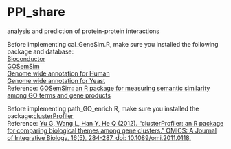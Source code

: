 # PPI_share
 analysis and prediction of protein-protein interactions

Before implementing cal_GeneSim.R, make sure you installed the following package and database:  
[Bioconductor](https://bioconductor.org/install/)  
[GOSemSim](https://www.bioconductor.org/packages/release/bioc/html/GOSemSim.html)  
[Genome wide annotation for Human](https://bioconductor.org/packages/release/data/annotation/html/org.Hs.eg.db.html)  
[Genome wide annotation for Yeast](https://bioconductor.org/packages/release/data/annotation/html/org.Sc.sgd.db.html)  
Reference: [GOSemSim: an R package for measuring semantic similarity among GO terms and gene products](https://academic.oup.com/bioinformatics/article/26/7/976/213143)

Before implementing path_GO_enrich.R, make sure you installed the package:[clusterProfiler](https://bioconductor.org/packages/release/bioc/html/clusterProfiler.html)  
Reference: [Yu G, Wang L, Han Y, He Q (2012). “clusterProfiler: an R package for comparing biological themes among gene clusters.” OMICS: A Journal of Integrative Biology, 16(5), 284-287. doi: 10.1089/omi.2011.0118.](https://www.liebertpub.com/doi/10.1089/omi.2011.0118)

